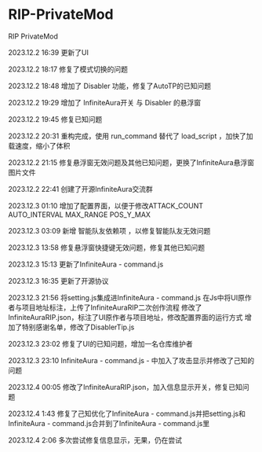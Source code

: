 # RIP-PrivateMod
RIP PrivateMod

2023.12.2 16:39
更新了UI

2023.12.2 18:17
修复了模式切换的问题

2023.12.2 18:48
增加了 Disabler 功能，修复了AutoTP的已知问题

2023.12.2 19:29
增加了 InfiniteAura开关 与 Disabler 的悬浮窗

2023.12.2 19:45
修复已知问题

2023.12.2 20:31
重构完成，使用 run_command 替代了 load_script ，加快了加载速度，缩小了体积

2023.12.2 21:15
修复悬浮窗无效问题及其他已知问题，更换了InfiniteAura悬浮窗图片文件

2023.12.2 22:41
创建了开源InfiniteAura交流群

2023.12.3 01:10
增加了配置界面，以便于修改ATTACK_COUNT AUTO_INTERVAL MAX_RANGE POS_Y_MAX

2023.12.3 03:09
新增 智能队友依赖项 ，以修复智能队友无效问题

2023.12.3 13:58
修复悬浮窗快捷键无效问题，修复其他已知问题

2023.12.3 15:13
更新了InfiniteAura - command.js

2023.12.3 16:35
更新了开源协议

2023.12.3 21:56
将setting.js集成进InfiniteAura - command.js
在Js中将UI原作者与项目地址标注，上传了InfiniteAuraRIP二次创作流程
修改了InfiniteAuraRIP.json，标注了UI原作者与项目地址，修改配置界面的运行方式
增加了特别感谢名单，修改了DisablerTip.js

2023.12.3 23:02
修复了UI的已知问题，增加一名仓库维护者

2023.12.3 23:10
InfiniteAura - command.js - 中加入了攻击显示并修改了己知的问题

2023.12.4 00:05
修改了InfiniteAuraRIP.json，加入信息显示开关，修复已知问题

2023.12.4 1:43
修复了己知优化了InfiniteAura - command.js并把setting.js和InfiniteAura - command.js合并到了InfiniteAura - command.js里

2023.12.4 2:06
多次尝试修复信息显示，无果，仍在尝试
